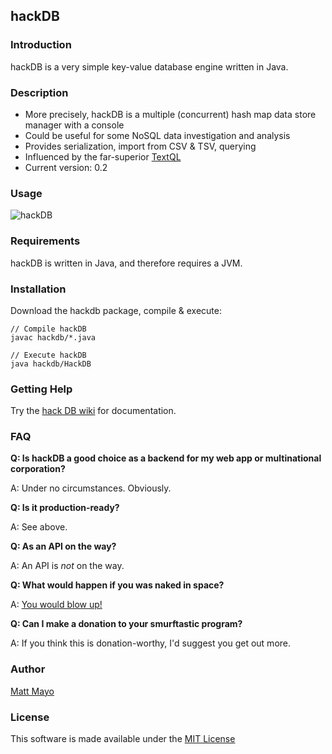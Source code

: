 ## hackDB

### Introduction

hackDB is a very simple key-value database engine written in Java.

### Description

- More precisely, hackDB is a multiple (concurrent) hash map data store manager with a console
- Could be useful for some NoSQL data investigation and analysis
- Provides serialization, import from CSV & TSV, querying
- Influenced by the far-superior [TextQL](https://github.com/dinedal/textql)
- Current version: 0.2
 
### Usage

![hackDB](https://raw.githubusercontent.com/mmmayo13/hack-db/master/hackdb-intro.gif)

### Requirements

hackDB is written in Java, and therefore requires a JVM.

### Installation

Download the hackdb package, compile & execute:

```
// Compile hackDB
javac hackdb/*.java

// Execute hackDB
java hackdb/HackDB
```

### Getting Help

Try the [hack DB wiki](https://github.com/mmmayo13/hack-db/wiki) for documentation.

### FAQ

**Q: Is hackDB a good choice as a backend for my web app or multinational corporation?**

A: Under no circumstances. Obviously.

**Q: Is it production-ready?**

A: See above.

**Q: As an API on the way?**

A: An API is *not* on the way.

**Q: What would happen if you was naked in space?** 

A: [You would blow up!](http://wiki.answers.com/Q/What_would_happen_if_you_was_naked_in_space)

**Q: Can I make a donation to your smurftastic program?**

A: If you think this is donation-worthy, I'd suggest you get out more.

### Author

[Matt Mayo](http://about.me/mattmayo)

### License

This software is made available under the [MIT License](http://choosealicense.com/licenses/mit/)
